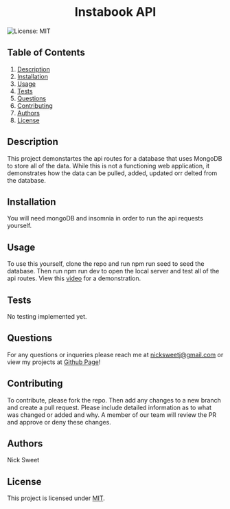 
  <h1 align="center">Instabook API </h1>
  

  ![License: MIT](https://img.shields.io/badge/License-MIT-yellow.svg)
  ## Table of Contents
  1. [Description](#description)
  2. [Installation](#installation)
  3. [Usage](#usage)
  4. [Tests](#tests)
  5. [Questions](#questions)
  6. [Contributing](#contributing)
  7. [Authors](#authors)
  8. [License](#license)
  ## Description<a name="description"></a>
  This project demonstartes the api routes for a database that uses MongoDB to store all of the data. While this is not a functioning web application, it demonstrates how the data can be pulled, added, updated orr delted from the database. 

  ## Installation<a name="installation"></a>
  You will need mongoDB and insomnia in order to run the api requests yourself. 

  ## Usage<a name="usage"></a> 
  To use this yourself, clone the repo and run npm run seed to seed the database. Then run npm run dev to open the local server and test all of the api routes. View this [video](https://drive.google.com/file/d/1kVegxXUuWvxUN_vmwzz7hLfGGw--PTXT/view) for a demonstration. 
  
  ## Tests<a name="tests"></a>
  No testing implemented yet. 

  ## Questions<a name="questions"></a>
  For any questions or inqueries please reach me at nicksweetj@gmail.com or view my projects at [Github Page](https://github.com/NickSweet1/)! 

  ## Contributing<a name="contributing"></a>
  To contribute, please fork the repo. Then add any changes to a new branch and create a pull request. Please include detailed information as to what was changed or added and why. A member of our team will review the PR and approve or deny these changes. 

  ## Authors<a name="authors"></a>
  Nick Sweet 

  ## License<a name="license"></a>
  This project is licensed under [MIT](https://opensource.org/licenses/MIT).
